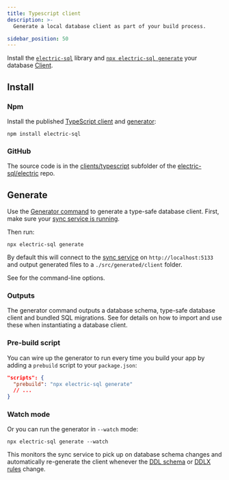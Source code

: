 ```yaml
---
title: Typescript client
description: >-
  Generate a local database client as part of your build process.

sidebar_position: 50
---
```


Install the [`electric-sql`](https://www.npmjs.com/package/electric-sql) library and [`npx electric-sql generate`](../../api/cli.md#generate) your database [Client](../data-access/client.md).

## Install

### Npm

Install the published [TypeScript client](https://www.npmjs.com/package/electric-sql) and [generator](https://www.npmjs.com/package/@electric-sql/prisma-generator):

```shell
npm install electric-sql
```

### GitHub

The source code is in the [clients/typescript](https://github.com/electric-sql/electric/tree/main/clients/typescript) subfolder of the [electric-sql/electric](https://github.com/electric-sql/electric) repo.

<!--

Install, for example, using [GitPkg](https://gitpkg.vercel.app):

```shell
npm install 'https://gitpkg.now.sh/electric-sql/electric/clients/typescript?main'
```

Or in development you can also use [Yalc](https://github.com/wclr/yalc):

<details>
  <summary>
    Show instructions
  </summary>
  <div>

[Yalc](https://github.com/wclr/yalc) is sometimes useful to install from a local clone when you're working on the Typescript client package.

For example:

```shell
git clone git@github.com:electric-sql/electric.git
cd electric/clients/typescript
pnpm i
yalc publish
```

Then in your app folder:

```shell
yalc add electric-sql
```

Then if you change the Typescript client source code (back in the `electric/clients/typescript` folder) run:

```shell
yalc push
```

Your local app will pick up the changes.

  </div>
</details>

-->

## Generate

Use the [Generator command](../../api/cli.md#generate) to generate a type-safe database client. First, make sure your [sync service is running](./service.md).

Then run:

```shell
npx electric-sql generate
```

By default this will connect to the [sync service](./service.md) on `http://localhost:5133` and output generated files to a `./src/generated/client` folder.

See <DocPageLink path="api/cli#generate" /> for the command-line options.

### Outputs

The generator command outputs a database schema, type-safe database client and bundled SQL migrations. See <DocPageLink path="usage/data-access/client" /> for details on how to import and use these when instantiating a database client.

### Pre-build script

You can wire up the generator to run every time you build your app by adding a `prebuild` script to your `package.json`:

```json
"scripts": {
  "prebuild": "npx electric-sql generate"
  // ...
}
```

### Watch mode

Or you can run the generator in `--watch` mode:

```shell
npx electric-sql generate --watch
```

This monitors the sync service to pick up on database schema changes and automatically re-generate the client whenever the [DDL schema](../data-modelling/migrations.md) or [DDLX rules](../../api/ddlx.md) change.
